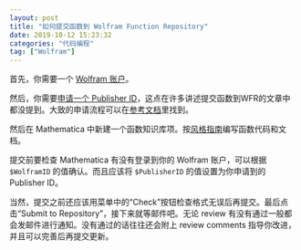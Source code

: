 ```yaml
---
layout: post
title: "如何提交函数到 Wolfram Function Repository"
date: 2019-10-12 15:23:32
categories: "代码编程"
tag: ["Wolfram"]
---
```


首先，你需要一个 [Wolfram 账户](https://account.wolfram.com/)。

<!--more-->

然后，你需要[申请一个 Publisher ID](https://datarepository.wolframcloud.com/request-publisher-id)，这点在许多讲述提交函数到WFR的文章中都没提到。大致的申请流程可以在[参考文档](https://reference.wolfram.com/language/workflow/AcquireAResourceSystemPublisherID.html)里找到。

然后在 Mathematica 中新建一个函数知识库项。按[风格指南](https://resources.wolframcloud.com/FunctionRepository/style-guidelines)编写函数代码和文档。

提交前要检查 Mathematica 有没有登录到你的 Wolfram 账户，可以根据 `$WolframID` 的值确认。而且应该将 `$PublisherID` 的值设置为你申请到的 Publisher ID。

当然，提交之前还应该用菜单中的“Check”按钮检查格式无误后再提交。最后点击“Submit to Repository”，接下来就等邮件吧。无论 review 有没有通过一般都会发邮件进行通知。没有通过的话往往还会附上 review comments 指导你改进，并且可以完善后再提交更新。
